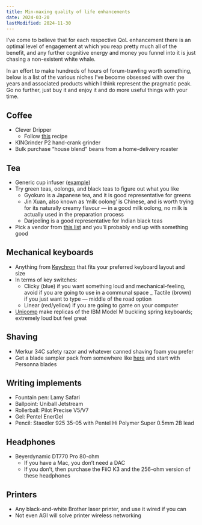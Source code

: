 ```yaml
---
title: Min-maxing quality of life enhancements
date: 2024-03-20
lastModified: 2024-11-30
---
```

I’ve come to believe that for each respective QoL enhancement there is an optimal level of engagement at which you reap pretty much all of the benefit, and any further cognitive energy and money you funnel into it is just chasing a non-existent white whale.

In an effort to make hundreds of hours of forum-trawling worth something, below is a list of the various niches I’ve become obsessed with over the years and associated products which I think represent the pragmatic peak. Go no further, just buy it and enjoy it and do more useful things with your time.

## Coffee

- Clever Dripper
  - Follow [this](https://youtu.be/RpOdennxP24?si=u9rJSFD7p9JRxPih) recipe
- KINGrinder P2 hand-crank grinder
- Bulk purchase “house blend” beans from a home-delivery roaster

## Tea

- Generic cup infuser ([example](https://www.amazon.com/OXO-BREW-Tea-Infuser-Basket/dp/B07GF4WYGT/ref=sr_1_4?crid=XI8DN97DH3UT&dib=eyJ2IjoiMSJ9.8lgCA83o3K-GNzniLr7x_J1Qe4YtQRR0Lw7019weY0SlipHPOn0XjWVvnF8YbxScfIE1rz7c1CgJzdlR05Gpv2zwTRTIr0rm6dqgR6lRTsEBM1IrPBUemojvQv6BkmCXXusiGflSHrGuWOslFLi2MGnuCiWJLMKZG9ToWBY7je6ISgNnYxPY40stM7GNCOJSb04de0V3iDvmVAWtmU4c0nPzaDt-Tkji8IpEM3-MXS1BqAiGhR1b_sSctZ_hVYFX0DB6rjXtE5qYk2KFbLyTl0ap_5wYvDx5hw_WVR-gPUQ.TBV-b0MteaKkAzURG-I8dX90cbbLua1dvSfxYBwfdQA&dib_tag=se&keywords=tea+basket+brewer&qid=1711901793&sprefix=tea+basket+brewer%2Caps%2C190&sr=8-4))
- Try green teas, oolongs, and black teas to figure out what you like
  - Gyokuro is a Japanese tea, and it is good representative for greens
  - Jin Xuan, also known as ‘milk oolong’ is Chinese, and is worth trying for its naturally creamy flavour — in a good milk oolong, no milk is actually used in the preparation process
  - Darjeeling is a good representative for Indian black teas
- Pick a vendor from [this list](https://www.reddit.com/r/tea/wiki/vendors/page_01/?utm_source=share&utm_medium=ios_app&utm_name=iossmf) and you’ll probably end up with something good

## Mechanical keyboards

- Anything from [Keychron](https://www.keychron.com/) that fits your preferred keyboard layout and size
- In terms of key switches:
  - Clicky (blue) if you want something loud and mechanical-feeling, avoid if you are going to use in a communal space
  _ Tactile (brown) if you just want to type — middle of the road option
  - Linear (red/yellow) if you are going to game on your computer
- [Unicomp](https://www.pckeyboard.com/page/SFNT) make replicas of the IBM Model M buckling spring keyboards; extremely loud but feel great

## Shaving

- Merkur 34C safety razor and whatever canned shaving foam you prefer
- Get a blade sampler pack from somewhere like [here](https://www.westcoastshaving.com/collections/razor-blades-sample-packs) and start with Personna blades

## Writing implements

- Fountain pen: Lamy Safari
- Ballpoint: Uniball Jetstream
- Rollerball: Pilot Precise V5/V7
- Gel: Pentel EnerGel
- Pencil: Staedler 925 35-05 with Pentel Hi Polymer Super 0.5mm 2B lead

## Headphones

- Beyerdynamic DT770 Pro 80-ohm
  - If you have a Mac, you don’t need a DAC
  - If you don’t, then purchase the FiiO K3 and the 256-ohm version of these headphones

## Printers

- Any black-and-white Brother laser printer, and use it wired if you can
- Not even AGI will solve printer wireless networking
